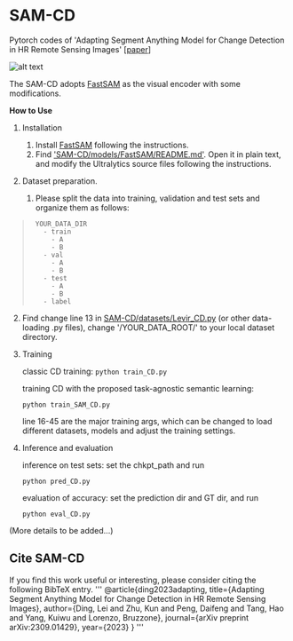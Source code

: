 # SAM-CD
Pytorch codes of 'Adapting Segment Anything Model for Change Detection in HR Remote Sensing Images' [[paper](http://arxiv.org/abs/2309.01429)]

![alt text](https://github.com/ggsDing/SAM-CD/blob/main/flowchart.png)

The SAM-CD adopts [FastSAM](https://github.com/CASIA-IVA-Lab/FastSAM) as the visual encoder with some modifications.


**How to Use**
1. Installation
   1) Install [FastSAM](https://github.com/CASIA-IVA-Lab/FastSAM) following the instructions.
   2) Find ['SAM-CD/models/FastSAM/README.md'](https://github.com/ggsDing/SAM-CD/blob/main/models/FastSAM/README.md). Open it in plain text, and modify the Ultralytics source files following the instructions.

2. Dataset preparation.
   1) Please split the data into training, validation and test sets and organize them as follows:
>      YOUR_DATA_DIR
>        - train
>          - A
>          - B
>        - val
>          - A
>          - B
>        - test
>          - A
>          - B
>        - label

   2) Find change line 13 in [SAM-CD/datasets/Levir_CD.py](https://github.com/ggsDing/SAM-CD/blob/main/datasets/Levir_CD.py) (or other data-loading .py files), change '/YOUR_DATA_ROOT/' to your local dataset directory.

3. Training
   
   classic CD training:
   `python train_CD.py`
   
   training CD with the proposed task-agnostic semantic learning:
   
   `python train_SAM_CD.py`
   
   line 16-45 are the major training args, which can be changed to load different datasets, models and adjust the training settings.

5. Inference and evaluation
   
   inference on test sets: set the chkpt_path and run
   
   `python pred_CD.py`
   
   evaluation of accuracy: set the prediction dir and GT dir, and run
   
   `python eval_CD.py`
   
(More details to be added...)

## Cite SAM-CD

If you find this work useful or interesting, please consider citing the following BibTeX entry.
'''
@article{ding2023adapting,
title={Adapting Segment Anything Model for Change Detection in HR Remote Sensing Images},
author={Ding, Lei and Zhu, Kun and Peng, Daifeng and Tang, Hao and Yang, Kuiwu and Lorenzo, Bruzzone},
journal={arXiv preprint arXiv:2309.01429},
year={2023}
}
'''
